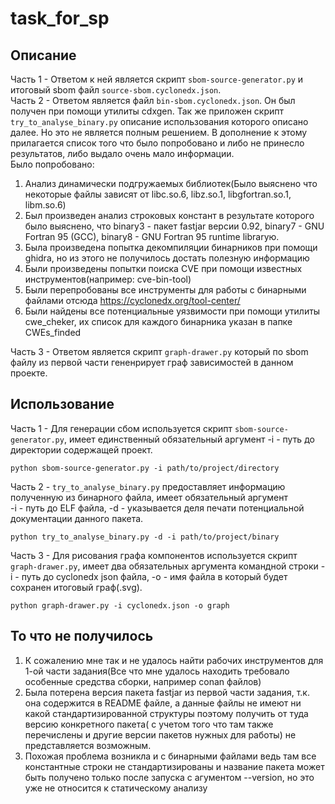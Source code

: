 # task_for_sp
## Описание  
Часть 1 - Ответом к ней является скрипт `sbom-source-generator.py` и итоговый sbom файл `source-sbom.cyclonedx.json`.  
Часть 2 - Ответом является файл `bin-sbom.cyclonedx.json`. Он был получен при помощи утилиты cdxgen. Так же приложен скрипт `try_to_analyse_binary.py` описание использования которого описано далее. Но это не является полным решением. В дополнение к этому прилагается список того что было попробовано и либо не принесло результатов, либо выдало очень мало информации.    
Было попробовано:
  1) Анализ динамически подгружаемых библиотек(Было выяснено что некоторые файлы зависят от libc.so.6, libz.so.1, libgfortran.so.1, libm.so.6)
  2) Был произведен анализ строковых констант в результате которого было выяснено, что binary3 - пакет fastjar версии 0.92, binary7 - GNU Fortran 95 (GCC), binary8 - GNU Fortran 95     runtime libraryю.
  3) Была произведена попытка декомпиляции бинарников при помощи ghidra, но из этого не получилось достать полезную информацию
  4) Были произведены попытки поиска CVE при помощи известных инструментов(например: cve-bin-tool)
  5) Были перепробованы все инструменты для работы с бинарными файлами отсюда https://cyclonedx.org/tool-center/
  6) Были найдены все потенциальные уязвимости при помощи утилиты cwe_cheker, их список для каждого бинарника указан в папке CWEs_finded  

Часть 3 - Ответом является скрипт `graph-drawer.py`	который по sbom файлу из первой части гененрирует граф зависимостей в данном проекте.

## Использование  
Часть 1 - Для генерации сбом используется скрипт `sbom-source-generator.py`, имеет единственный обязательный аргумент   -i - путь до директории содержащей проект.  
```
python sbom-source-generator.py -i path/to/project/directory
```   
Часть 2 - `try_to_analyse_binary.py` предоставляет информацию полученную из бинарного файла, имеет обязательный аргумент  
-i - путь до ELF файла, -d - указывается деля печати потенциальной документации данного пакета.
```
python try_to_analyse_binary.py -d -i path/to/project/binary
```   
Часть 3 - Для рисования графа компонентов используется скрипт `graph-drawer.py`, имеет два обязательных аргумента командной строки -i - путь до cyclonedx json файла, -o - имя файла в который будет сохранен итоговый граф(<name>.svg).
```
python graph-drawer.py -i cyclonedx.json -o graph
```
## То что не получилось 
  1) К сожалению мне так и не удалось найти рабочих инструментов для 1-ой части задания(Все что мне удалось находить требовало особенные средства сборки, например conan файлов)
  2) Была потерена версия пакета fastjar из первой части задания, т.к. она содержится в README файле, а данные файлы не имеют ни какой стандартизированной структуры поэтому получить от туда версию конкретного пакета( с учетом того что там также перечислены и другие версии пакетов нужных для работы) не представляется возможным.
  3) Похожая проблема возникла и с бинарными файлами ведь там все константные строки не стандартизированы и название пакета может быть получено только после запуска с агументом --version, но это уже не относится к статическому анализу

